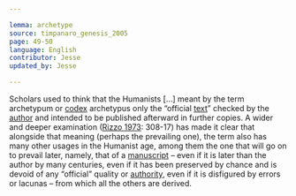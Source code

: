 ```yaml
---

lemma: archetype
source: timpanaro_genesis_2005
page: 49-50
language: English
contributor: Jesse
updated_by: Jesse

---
```


Scholars used to think that the Humanists […] meant by the term archetypum or [codex](codex.html) archetypus only the “official [text](text.html)” checked by the [author](author.html) and intended to be published afterward in further copies. A wider and deeper examination ([Rizzo 1973](bibliography.html#rizzo_lessico_1973): 308-17) has made it clear that alongside that meaning (perhaps the prevailing one), the term also has many other usages in the Humanist age, among them the one that will go on to prevail later, namely, that of a [manuscript](manuscript.html) – even if it is later than the author by many centuries, even if it has been preserved by chance and is devoid of any “official” quality or [authority](authority.html), even if it is disfigured by errors or lacunas – from which all the others are derived.
